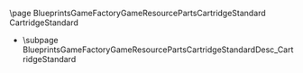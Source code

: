\page BlueprintsGameFactoryGameResourcePartsCartridgeStandard CartridgeStandard
- \subpage BlueprintsGameFactoryGameResourcePartsCartridgeStandardDesc_CartridgeStandard

